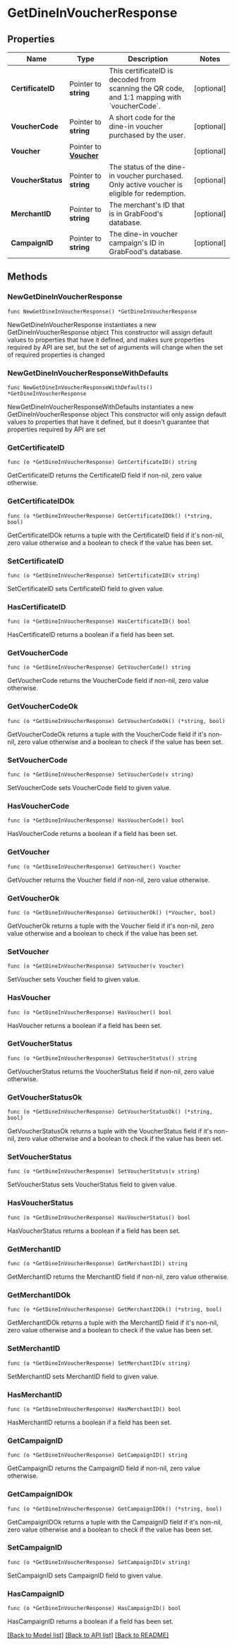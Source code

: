 # GetDineInVoucherResponse

## Properties

Name | Type | Description | Notes
------------ | ------------- | ------------- | -------------
**CertificateID** | Pointer to **string** | This certificateID is decoded from scanning the QR code, and 1:1 mapping with &#x60;voucherCode&#x60;. | [optional] 
**VoucherCode** | Pointer to **string** | A short code for the dine-in voucher purchased by the user. | [optional] 
**Voucher** | Pointer to [**Voucher**](Voucher.md) |  | [optional] 
**VoucherStatus** | Pointer to **string** | The status of the dine-in voucher purchased. Only active voucher is eligible for redemption. | [optional] 
**MerchantID** | Pointer to **string** | The merchant&#39;s ID that is in GrabFood&#39;s database. | [optional] 
**CampaignID** | Pointer to **string** | The dine-in voucher campaign&#39;s ID in GrabFood&#39;s database. | [optional] 

## Methods

### NewGetDineInVoucherResponse

`func NewGetDineInVoucherResponse() *GetDineInVoucherResponse`

NewGetDineInVoucherResponse instantiates a new GetDineInVoucherResponse object
This constructor will assign default values to properties that have it defined,
and makes sure properties required by API are set, but the set of arguments
will change when the set of required properties is changed

### NewGetDineInVoucherResponseWithDefaults

`func NewGetDineInVoucherResponseWithDefaults() *GetDineInVoucherResponse`

NewGetDineInVoucherResponseWithDefaults instantiates a new GetDineInVoucherResponse object
This constructor will only assign default values to properties that have it defined,
but it doesn't guarantee that properties required by API are set

### GetCertificateID

`func (o *GetDineInVoucherResponse) GetCertificateID() string`

GetCertificateID returns the CertificateID field if non-nil, zero value otherwise.

### GetCertificateIDOk

`func (o *GetDineInVoucherResponse) GetCertificateIDOk() (*string, bool)`

GetCertificateIDOk returns a tuple with the CertificateID field if it's non-nil, zero value otherwise
and a boolean to check if the value has been set.

### SetCertificateID

`func (o *GetDineInVoucherResponse) SetCertificateID(v string)`

SetCertificateID sets CertificateID field to given value.

### HasCertificateID

`func (o *GetDineInVoucherResponse) HasCertificateID() bool`

HasCertificateID returns a boolean if a field has been set.

### GetVoucherCode

`func (o *GetDineInVoucherResponse) GetVoucherCode() string`

GetVoucherCode returns the VoucherCode field if non-nil, zero value otherwise.

### GetVoucherCodeOk

`func (o *GetDineInVoucherResponse) GetVoucherCodeOk() (*string, bool)`

GetVoucherCodeOk returns a tuple with the VoucherCode field if it's non-nil, zero value otherwise
and a boolean to check if the value has been set.

### SetVoucherCode

`func (o *GetDineInVoucherResponse) SetVoucherCode(v string)`

SetVoucherCode sets VoucherCode field to given value.

### HasVoucherCode

`func (o *GetDineInVoucherResponse) HasVoucherCode() bool`

HasVoucherCode returns a boolean if a field has been set.

### GetVoucher

`func (o *GetDineInVoucherResponse) GetVoucher() Voucher`

GetVoucher returns the Voucher field if non-nil, zero value otherwise.

### GetVoucherOk

`func (o *GetDineInVoucherResponse) GetVoucherOk() (*Voucher, bool)`

GetVoucherOk returns a tuple with the Voucher field if it's non-nil, zero value otherwise
and a boolean to check if the value has been set.

### SetVoucher

`func (o *GetDineInVoucherResponse) SetVoucher(v Voucher)`

SetVoucher sets Voucher field to given value.

### HasVoucher

`func (o *GetDineInVoucherResponse) HasVoucher() bool`

HasVoucher returns a boolean if a field has been set.

### GetVoucherStatus

`func (o *GetDineInVoucherResponse) GetVoucherStatus() string`

GetVoucherStatus returns the VoucherStatus field if non-nil, zero value otherwise.

### GetVoucherStatusOk

`func (o *GetDineInVoucherResponse) GetVoucherStatusOk() (*string, bool)`

GetVoucherStatusOk returns a tuple with the VoucherStatus field if it's non-nil, zero value otherwise
and a boolean to check if the value has been set.

### SetVoucherStatus

`func (o *GetDineInVoucherResponse) SetVoucherStatus(v string)`

SetVoucherStatus sets VoucherStatus field to given value.

### HasVoucherStatus

`func (o *GetDineInVoucherResponse) HasVoucherStatus() bool`

HasVoucherStatus returns a boolean if a field has been set.

### GetMerchantID

`func (o *GetDineInVoucherResponse) GetMerchantID() string`

GetMerchantID returns the MerchantID field if non-nil, zero value otherwise.

### GetMerchantIDOk

`func (o *GetDineInVoucherResponse) GetMerchantIDOk() (*string, bool)`

GetMerchantIDOk returns a tuple with the MerchantID field if it's non-nil, zero value otherwise
and a boolean to check if the value has been set.

### SetMerchantID

`func (o *GetDineInVoucherResponse) SetMerchantID(v string)`

SetMerchantID sets MerchantID field to given value.

### HasMerchantID

`func (o *GetDineInVoucherResponse) HasMerchantID() bool`

HasMerchantID returns a boolean if a field has been set.

### GetCampaignID

`func (o *GetDineInVoucherResponse) GetCampaignID() string`

GetCampaignID returns the CampaignID field if non-nil, zero value otherwise.

### GetCampaignIDOk

`func (o *GetDineInVoucherResponse) GetCampaignIDOk() (*string, bool)`

GetCampaignIDOk returns a tuple with the CampaignID field if it's non-nil, zero value otherwise
and a boolean to check if the value has been set.

### SetCampaignID

`func (o *GetDineInVoucherResponse) SetCampaignID(v string)`

SetCampaignID sets CampaignID field to given value.

### HasCampaignID

`func (o *GetDineInVoucherResponse) HasCampaignID() bool`

HasCampaignID returns a boolean if a field has been set.


[[Back to Model list]](../README.md#documentation-for-models) [[Back to API list]](../README.md#documentation-for-api-endpoints) [[Back to README]](../README.md)


